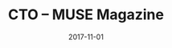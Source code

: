 ---
title: CTO – MUSE Magazine
eventType: org
date: 2017-11-01
thumbnail: muse
blurb: I created a WordPress-based platform for publishing student-submitted articles, that reflects the design language of the physical MUSE magazine
tags: [wordpress]
---